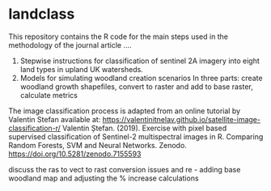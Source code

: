 # landclass

This repository contains the R code for the main steps used in the methodology of the journal article ....

1. Stepwise instructions for classification of sentinel 2A imagery  into eight land types in upland UK watersheds.
2. Models for simulating woodland creation scenarios
   In three parts:  create woodland growth shapefiles, convert to raster and add to base raster, calculate metrics

The image classification process is adapted from an online tutorial by Valentin Stefan available at:
https://valentinitnelav.github.io/satellite-image-classification-r/
Valentin Ștefan. (2019). Exercise with pixel based supervised classification of Sentinel-2 multispectral images in R. Comparing Random Forests, SVM and Neural Networks. Zenodo. https://doi.org/10.5281/zenodo.7155593


discuss the ras to vect to rast conversion issues and re - adding base woodland map and adjusting the % increase calculations
